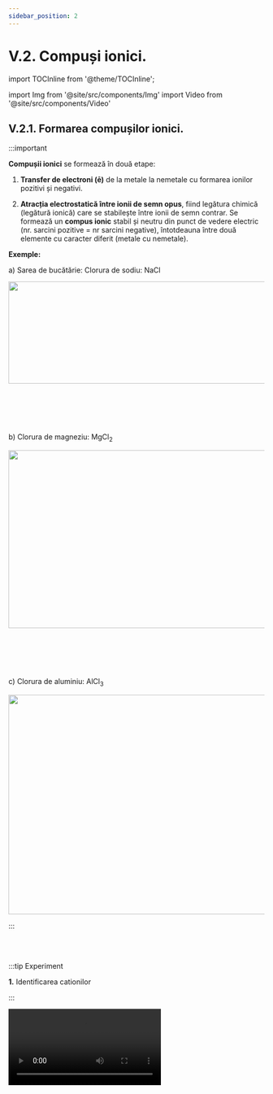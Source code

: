 ```yaml
---
sidebar_position: 2
---
```


# V.2. Compuși ionici.


import TOCInline from '@theme/TOCInline';

<TOCInline toc={toc} />




import Img from '@site/src/components/Img'
import Video from '@site/src/components/Video'


## V.2.1. Formarea compușilor ionici.

:::important

**Compușii ionici** se formează în două etape:

1. **Transfer de electroni (ē)** de la metale la nemetale cu formarea ionilor pozitivi și negativi.

2. **Atracția electrostatică între ionii de semn opus**, fiind legătura chimică (legătură ionică) care se stabilește între ionii de semn contrar. Se formează un **compus ionic** stabil și neutru din punct de vedere electric (nr. sarcini pozitive = nr sarcini negative), întotdeauna între două elemente cu caracter diferit (metale cu nemetale).


**Exemple:**

a) Sarea de bucătărie: Clorura de sodiu: NaCl


<Img className="img-responsive4" src="chimie/clasa7/capitolul5/5_2_1_Poza1_SareaDeBucatarie.jpg" width="1280" height="201" />

<br></br>
<br></br>

b)	Clorura de magneziu: MgCl<sub>2</sub>

<Img className="img-responsive4" src="chimie/clasa7/capitolul5/5_2_1_Poza2_CloruraDeMagneziu.jpg" width="1280" height="350" />

<br></br>
<br></br>

c) Clorura de aluminiu: AlCl<sub>3</sub>

<Img className="img-responsive4" src="chimie/clasa7/capitolul5/5_2_1_Poza3_CloruraDeAluminiu.jpg" width="1280" height="432" />



:::


<br></br>


:::tip Experiment

**1.** Identificarea cationilor

:::

<Video src="https://www.youtube.com/embed/M_95vV_cib8" />



**Materiale necesare:** mină de grafit și soluții de NaCl, KCl, CaCl<sub>2</sub>, BaCl<sub>2</sub>, CuSO<sub>4</sub> 

:::warning Atenţie

Acest experiment se efectuează numai de către profesori!

:::




**Descrierea experimentului:** 

- Se îmbibă mina de grafit în soluții de NaCl, KCl, CaCl<sub>2</sub>, BaCl<sub>2</sub>, CuSO<sub>4</sub> și se ține în flacăra unui bec Bunsen(aragaz). 




:::note Observaţie

Flacăra se colorează în diferite culori. 

:::



**Concluzia experimentului:**

Prezența unor cationi într-un compus ionic poate fi pusă în evidență prin colorarea diferită a flăcării de către aceștia, astfel:
 
- Na<sup>(+1)</sup> colorează flacăra în galben-închis

- K<sup>(+1)</sup> colorează flacăra în violet

- Ca<sup>(+2)</sup> colorează flacăra în roșu-deschis

- Ba<sup>(+2)</sup> colorează flacăra în galben-verzui

- Cu<sup>(+2)</sup> colorează flacăra în verde-închis

- Cu<sup>(+1)</sup> colorează flacăra în albastru

- Fe colorează flacăra în maroniu

- Zn<sup>(+2)</sup> colorează flacăra în verde-albăstrui

- Pb<sup>(+2)</sup> colorează flacăra în albastru



:::caution Problemă rezolvată

3) Modelează formarea compusului ionic dintre potasiu și sulf ?

<Video src="https://www.youtube.com/embed/OclTIJ8J1IU" />

<br></br>



<Img className="img-responsive4" src="chimie/clasa7/capitolul5/5_2_1_Poza4_DateProblema_ProblemaModel3_vers2.jpg" width="1000" height="192" />

#### Rezolvare:

Pentru a obține un compus ionic, neutru din punct de vedere electric, trebuie să avem doi atomi de potasiu care să cedeze împreună doi electroni atomului de sulf.  

<Img className="img-responsive4" src="chimie/clasa7/capitolul5/5_2_1_Poza5_RezolvareProblema_ProblemaModel3_vers2.jpg" width="1000" height="115" />


:::


<br></br>
<br></br>


## V.2.2. Proprietățile fizice ale compușilor ionici.



:::tip Experiment

**2.** Proprietățile fizice ale compușilor ionici

:::

<Video src="https://www.youtube.com/embed/_ZdWievudDA" />



**Materiale necesare:** 4 pahare Berzelius cu apă,baghetă, spatulă, circuit electric cu baterie, fire și bec, NaCl, CuSO<sub>4</sub>, K<sub>2</sub>Cr<sub>2</sub>O<sub>7</sub>, BaCl<sub>2</sub>. 


:::warning Atenţie

Acest experiment se efectuează numai de către profesori!

:::




**Descrierea experimentului (Partea 1):** 

- Analizați substanțele din cele 4 probe și stabiliți asemănările și deosebirile dintre proprietățile lor fizice observabile. 




:::note Observaţie (Partea 1)

Substanțele ionice sunt solide, divers colorate și cristaline (forme de poliedru). 

Cristale cubice de sare (NaCl) privite sub microscop.

<Img src="chimie/clasa7/capitolul5/5_2_2_Poza1_CristaleCubiceDeSareDeBucatarieLaMicroscop.jpg" width="1280" height="1060" />


:::



**Descrierea experimentului (Partea 2):** 

- Verifică conductibilitatea electrică a substanțelor ionice, atât în stare solidă, cât și dizolvate în apă sub formă de soluții.


:::note Observaţie (Partea 2)

În stare solidă, compușii ionici nu conduc curentul electric.

În soluție și în topitură, compușii ionici conduc curentul electric.



:::



**Descrierea experimentului (Partea 3):** 

- Verifică solubilitatea în apă a celor 4 probe.


:::note Observaţie (Partea 3)

Marea majoritate a compușilor ionici sunt solubili în apă. 


:::




:::important

**Proprietățile fizice ale compușilor ionici:**

1)	Substanțele ionice sunt solide, divers colorate și cristaline.

2)	Marea majoritate a compușilor ionici sunt solubili în apă.

3)	În stare solidă compușii ionici nu conduc curentul electric.

4)	În soluție și în topitură compușii ionici conduc curentul electric.



:::


<br></br>
<br></br>


